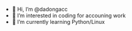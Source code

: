 - 👋 Hi, I’m @dadongacc
- 👀 I’m interested in coding for accouning work
- 🌱 I’m currently learning Python/Linux



<!---
dadongacc/dadongacc is a ✨ special ✨ repository because its `README.md` (this file) appears on your GitHub profile.
You can click the Preview link to take a look at your changes.
--->
